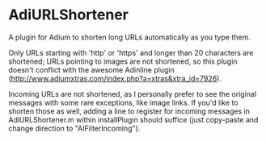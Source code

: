 AdiURLShortener
===============

A plugin for Adium to shorten long URLs automatically as you type them.

Only URLs starting with 'http' or 'https' and longer than 20 characters are shortened; URLs pointing to images are not shortened, so this plugin doesn't conflict with the awesome Adinline plugin (http://www.adiumxtras.com/index.php?a=xtras&xtra_id=7926).

Incoming URLs are not shortened, as I personally prefer to see the original messages with some rare exceptions, like image links. If you'd like to shorten those as well, adding a line to register for incoming messages in AdiURLShortener.m within installPlugin should suffice (just copy-paste and change direction to "AIFilterIncoming").
